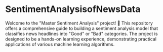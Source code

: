# SentimentAnalysisofNewsData
Welcome to the "Master Sentiment Analysis" project! 🎉 This repository offers a comprehensive guide to building a sentiment analysis model that classifies news headlines into "Good" or "Bad" categories. The project is designed to be a hands-on learning experience, demonstrating practical applications of various machine learning algorithms.
